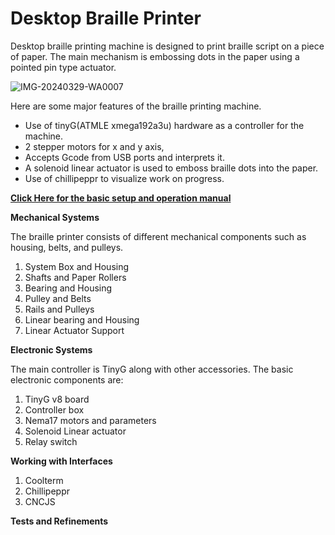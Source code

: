 # Desktop Braille Printer

Desktop braille printing machine is designed to print braille script on a piece of paper. The main mechanism is embossing dots in the paper using a pointed pin type actuator.

![IMG-20240329-WA0007](https://github.com/fablabnepal1/Desktop-Braille-Printing-Machine/assets/140875358/967ec639-ef22-453c-ac73-73f3ae72a742)

Here are some major features of the braille printing machine.
* Use of tinyG(ATMLE xmega192a3u) hardware as a controller for the machine.
* 2 stepper motors for x and y axis,
* Accepts Gcode from USB ports and interprets it.
* A solenoid linear actuator is used to emboss braille dots into the paper.
* Use of chillipeppr to visualize work on progress.

[**Click Here for the basic setup and operation manual**](https://github.com/fablabnepal1/Desktop-Braille-Printing-Machine/wiki#getting-started-and-basic-setup)


**Mechanical Systems**
  
The braille printer consists of different mechanical components such as housing, belts, and pulleys.

1. System Box and Housing
2. Shafts and  Paper Rollers
3. Bearing and Housing
4. Pulley and Belts
5. Rails and Pulleys
6. Linear bearing and Housing
7. Linear Actuator Support

**Electronic Systems**

The main controller is TinyG along with other accessories. The basic electronic components are: 

1. TinyG v8 board
2. Controller box
3. Nema17 motors and parameters
4. Solenoid Linear actuator
5. Relay switch

**Working with Interfaces**
1. Coolterm
2. Chillipeppr
3. CNCJS

**Tests and Refinements**

